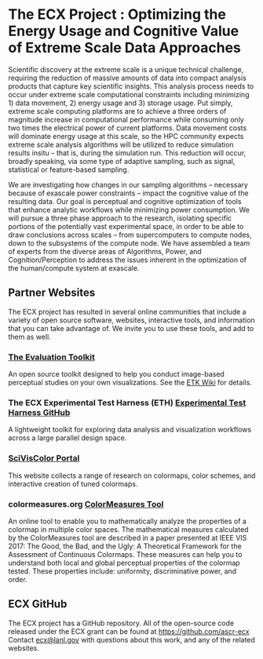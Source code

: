 # The ECX Project : Optimizing the Energy Usage and Cognitive Value of Extreme Scale Data Approaches

Scientific discovery at the extreme scale is a unique technical challenge, requiring the reduction of massive amounts of data into compact analysis products that capture key scientific insights. This analysis process needs to occur under extreme scale computational constraints including minimizing 1) data movement, 2) energy usage and 3) storage usage. Put simply, extreme scale computing platforms are to achieve a three orders of magnitude increase in computational performance while consuming only two times the electrical power of current platforms. Data movement costs will dominate energy usage at this scale, so the HPC community expects extreme scale analysis algorithms will be utilized to reduce simulation results insitu – that is, during the simulation run. This reduction will occur, broadly speaking, via some type of adaptive sampling, such as signal, statistical or feature-based sampling.

We are investigating how changes in our sampling algorithms – necessary because of exascale power constraints – impact the cognitive value of the resulting data. Our goal is perceptual and cognitive optimization of tools that enhance analytic workflows while minimizing power consumption. We will pursue a three phase approach to the research, isolating specific portions of the potentially vast experimental space, in order to be able to draw conclusions across scales – from supercomputers to compute nodes, down to the subsystems of the compute node. We have assembled a team of experts from the diverse areas of Algorithms, Power, and Cognition/Perception to address the issues inherent in the optimization of the human/compute system at exascale.

## Partner Websites

The ECX project has resulted in several online communities that include a variety of open source software, websites, interactive tools, and information that you can take advantage of. We invite you to use these tools, and add to them as well.

### [The Evaluation Toolkit](https://github.com/ascr-ecx/etk)
An open source toolkit designed to help you conduct image-based perceptual studies on your own visualizations.  See the [ETK Wiki](https://github.com/ascr-ecx/etk/wiki) for details.

### The ECX Experimental Test Harness (ETH) [Experimental Test Harness GitHub](https://github.com/ascr-ecx/eth)
A lightweight toolkit for exploring data analysis and visualization workflows across a large parallel design space.

### [SciVisColor Portal](https://sciviscolor.org/)
This website collects a range of research on colormaps, color schemes, and interactive creation of tuned colormaps.

### colormeasures.org [ColorMeasures Tool](https://colormeasures.org/)
An online tool to enable you to mathematically analyze the properties of a colormap in multiple color spaces.  The mathematical measures calculated by the ColorMeasures tool are described in a paper presented at IEEE VIS 2017: The Good, the Bad, and the Ugly: A Theoretical Framework for the Assessment of Continuous Colormaps.  These measures can help you to understand both local and global perceptual properties of the colormap tested.  These properties include: uniformity, discriminative power, and order. 


## ECX GitHub 

The ECX project has a GitHub repository.   All of the open-source code released under the ECX grant can be found at https://github.com/ascr-ecx
Contact ecx@lanl.gov with questions about this work, and any of the related websites.

